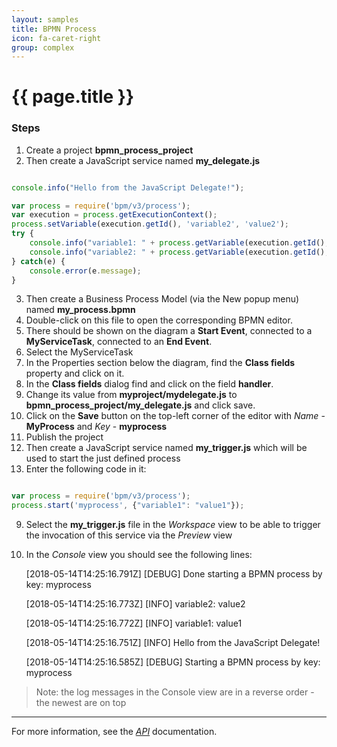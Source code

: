 ```yaml
---
layout: samples
title: BPMN Process
icon: fa-caret-right
group: complex
---
```


{{ page.title }}
===

### Steps


1. Create a project **bpmn_process_project**
2. Then create a JavaScript service named **my_delegate.js**


```javascript

console.info("Hello from the JavaScript Delegate!");

var process = require('bpm/v3/process');
var execution = process.getExecutionContext();
process.setVariable(execution.getId(), 'variable2', 'value2');
try {
	console.info("variable1: " + process.getVariable(execution.getId(), 'variable1'));
	console.info("variable2: " + process.getVariable(execution.getId(), 'variable2'));
} catch(e) {
	console.error(e.message);
}

```

3. Then create a Business Process Model (via the New popup menu) named **my_process.bpmn**
4. Double-click on this file to open the corresponding BPMN editor.
5. There should be shown on the diagram a **Start Event**, connected to a **MyServiceTask**, connected to an **End Event**.
6. Select the MyServiceTask
7. In the Properties section below the diagram, find the **Class fields** property and click on it.
8. In the **Class fields** dialog find and click on the field **handler**.
9. Change its value from **myproject/mydelegate.js** to **bpmn_process_project/my_delegate.js** and click save.
10. Click on the **Save** button on the top-left corner of the editor with *Name* - **MyProcess** and *Key* - **myprocess**
11. Publish the project
12. Then create a JavaScript service named **my_trigger.js** which will be used to start the just defined process
13. Enter the following code in it:

```javascript

var process = require('bpm/v3/process');
process.start('myprocess', {"variable1": "value1"});

```



9. Select the **my_trigger.js** file in the *Workspace* view to be able to trigger the invocation of this service via the *Preview* view
10. In the *Console* view you should see the following lines:

	[2018-05-14T14:25:16.791Z] [DEBUG] Done starting a BPMN process by key: myprocess
	
	[2018-05-14T14:25:16.773Z] [INFO] variable2: value2

	[2018-05-14T14:25:16.772Z] [INFO] variable1: value1

	[2018-05-14T14:25:16.751Z] [INFO] Hello from the JavaScript Delegate!

	[2018-05-14T14:25:16.585Z] [DEBUG] Starting a BPMN process by key: myprocess
	
	
> Note: the log messages in the Console view are in a reverse order - the newest are on top

---

For more information, see the *[API](../api/)* documentation.
